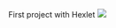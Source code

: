 First project with Hexlet
[![](https://jitpack.io/v/gund3r/java-project-lvl1.svg)](https://jitpack.io/#gund3r/java-project-lvl1)
